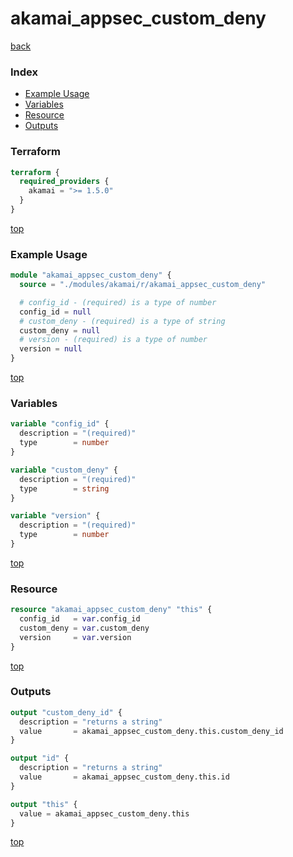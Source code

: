 # akamai_appsec_custom_deny

[back](../akamai.md)

### Index

- [Example Usage](#example-usage)
- [Variables](#variables)
- [Resource](#resource)
- [Outputs](#outputs)

### Terraform

```terraform
terraform {
  required_providers {
    akamai = ">= 1.5.0"
  }
}
```

[top](#index)

### Example Usage

```terraform
module "akamai_appsec_custom_deny" {
  source = "./modules/akamai/r/akamai_appsec_custom_deny"

  # config_id - (required) is a type of number
  config_id = null
  # custom_deny - (required) is a type of string
  custom_deny = null
  # version - (required) is a type of number
  version = null
}
```

[top](#index)

### Variables

```terraform
variable "config_id" {
  description = "(required)"
  type        = number
}

variable "custom_deny" {
  description = "(required)"
  type        = string
}

variable "version" {
  description = "(required)"
  type        = number
}
```

[top](#index)

### Resource

```terraform
resource "akamai_appsec_custom_deny" "this" {
  config_id   = var.config_id
  custom_deny = var.custom_deny
  version     = var.version
}
```

[top](#index)

### Outputs

```terraform
output "custom_deny_id" {
  description = "returns a string"
  value       = akamai_appsec_custom_deny.this.custom_deny_id
}

output "id" {
  description = "returns a string"
  value       = akamai_appsec_custom_deny.this.id
}

output "this" {
  value = akamai_appsec_custom_deny.this
}
```

[top](#index)